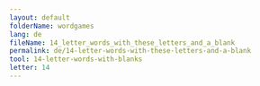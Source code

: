 ```yaml
---
layout: default
folderName: wordgames
lang: de
fileName: 14_letter_words_with_these_letters_and_a_blank
permalink: de/14-letter-words-with-these-letters-and-a-blank
tool: 14-letter-words-with-blanks
letter: 14
---
```

